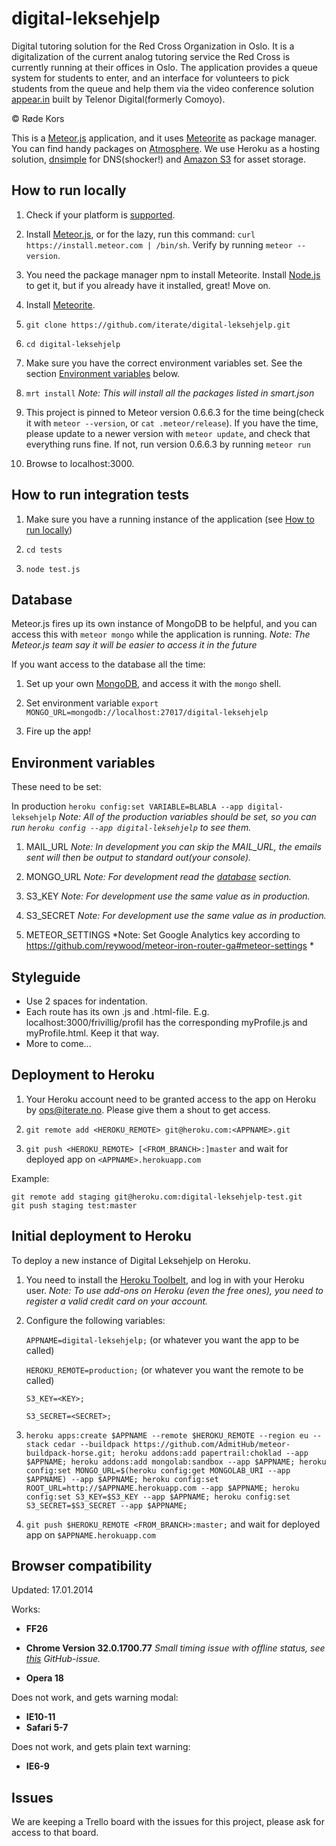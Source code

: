 digital-leksehjelp
==================

Digital tutoring solution for the Red Cross Organization in Oslo. It is a digitalization of the current analog tutoring service the Red Cross is currently running at their offices in Oslo. The application provides a queue system for students to enter, and an interface for volunteers to pick students from the queue and help them via the video conference solution [appear.in](http://appear.in) built by Telenor Digital(formerly Comoyo).

&copy; Røde Kors

This is a [Meteor.js](https://www.meteor.com/) application, and it uses [Meteorite](https://github.com/oortcloud/meteorite#installing-meteorite) as package manager. You can find handy packages on [Atmosphere](https://atmosphere.meteor.com/). We use Heroku as a hosting solution, [dnsimple](https://dnsimple.com/) for DNS(shocker!) and [Amazon S3](http://aws.amazon.com/s3/) for asset storage.

How to run locally
------------------

1. Check if your platform is [supported](https://github.com/meteor/meteor/wiki/Supported-Platforms "Supported platforms").

2. Install [Meteor.js](http://docs.meteor.com/#quickstart), or for the lazy, run this command: `curl https://install.meteor.com | /bin/sh`. Verify by running `meteor --version`.

3. You need the package manager npm to install Meteorite. Install [Node.js](http://nodejs.org/) to get it, but if you already have it installed, great! Move on.

4. Install [Meteorite](https://github.com/oortcloud/meteorite#installing-meteorite).

5. `git clone https://github.com/iterate/digital-leksehjelp.git`

6. `cd digital-leksehjelp`

7. Make sure you have the correct environment variables set. See the section [Environment variables](#environment-variables) below.

8. `mrt install` *Note: This will install all the packages listed in smart.json*

9. This project is pinned to Meteor version 0.6.6.3 for the time being(check it with `meteor --version`, or `cat .meteor/release`). If you have the time, please update to a newer version with `meteor update`, and check that everything runs fine. If not, run version 0.6.6.3 by running `meteor run`

10. Browse to localhost:3000.

How to run integration tests
----------------------------

1. Make sure you have a running instance of the application (see [How to run locally](#how-to-run-locally))

2. `cd tests`

3. `node test.js`

Database
--------

Meteor.js fires up its own instance of MongoDB to be helpful, and you can access this with `meteor mongo` while the application is running. *Note: The Meteor.js team say it will be easier to access it in the future*

If you want access to the database all the time:

1. Set up your own [MongoDB](http://docs.mongodb.org/manual/installation/), and access it with the `mongo` shell.

2. Set environment variable `export MONGO_URL=mongodb://localhost:27017/digital-leksehjelp`

3. Fire up the app!

Environment variables
---------------------

These need to be set:

In production `heroku config:set VARIABLE=BLABLA --app digital-leksehjelp` *Note: All of the production variables should be set, so you can run `heroku config --app digital-leksehjelp` to see them.*

1. MAIL_URL *Note: In development you can skip the MAIL_URL, the emails sent will then be output to standard out(your console).*

2. MONGO_URL *Note: For development read the [database](#database) section.*

3. S3_KEY *Note: For development use the same value as in production.*

4. S3_SECRET *Note: For development use the same value as in production.*

5. METEOR_SETTINGS *Note: Set Google Analytics key according to https://github.com/reywood/meteor-iron-router-ga#meteor-settings *

Styleguide
----------

- Use 2 spaces for indentation.
- Each route has its own .js and .html-file. E.g. localhost:3000/frivillig/profil has the corresponding myProfile.js and myProfile.html. Keep it that way.
- More to come...

Deployment to Heroku
--------------------

1. Your Heroku account need to be granted access to the app on Heroku by [ops@iterate.no](mailto:ops@iterate.no). Please give them a shout to get access.

2. `git remote add <HEROKU_REMOTE> git@heroku.com:<APPNAME>.git`

3. `git push <HEROKU_REMOTE> [<FROM_BRANCH>:]master` and wait for deployed app on `<APPNAME>.herokuapp.com`

Example:

    git remote add staging git@heroku.com:digital-leksehjelp-test.git
    git push staging test:master

Initial deployment to Heroku
----------------------------

To deploy a new instance of Digital Leksehjelp on Heroku.

1. You need to install the [Heroku Toolbelt](https://toolbelt.herokuapp.com/), and log in with your Heroku user. *Note: To use add-ons on Heroku (even the free ones), you need to register a valid credit card on your account.*

2. Configure the following variables:

   `APPNAME=digital-leksehjelp;` (or whatever you want the app to be called)

   `HEROKU_REMOTE=production;` (or whatever you want the remote to be called)

   `S3_KEY=<KEY>;`

   `S3_SECRET=<SECRET>;`

3. `heroku apps:create $APPNAME --remote $HEROKU_REMOTE --region eu --stack cedar --buildpack https://github.com/AdmitHub/meteor-buildpack-horse.git; heroku addons:add papertrail:choklad --app $APPNAME; heroku addons:add mongolab:sandbox --app $APPNAME; heroku config:set MONGO_URL=$(heroku config:get MONGOLAB_URI --app $APPNAME) --app $APPNAME; heroku config:set ROOT_URL=http://$APPNAME.herokuapp.com --app $APPNAME; heroku config:set S3_KEY=$S3_KEY --app $APPNAME; heroku config:set S3_SECRET=$S3_SECRET --app $APPNAME;`

4. `git push $HEROKU_REMOTE <FROM_BRANCH>:master;` and wait for deployed app on `$APPNAME.herokuapp.com`

Browser compatibility
---------------------

Updated: 17.01.2014

Works:

- **FF26**

- **Chrome Version 32.0.1700.77** *Small timing issue with offline status, see [this](https://github.com/mizzao/meteor-user-status/issues/11) GitHub-issue.*

- **Opera 18**

Does not work, and gets warning modal:

- **IE10-11**
- **Safari 5-7**

Does not work, and gets plain text warning:

- **IE6-9**

Issues
------

We are keeping a Trello board with the issues for this project, please ask for access to that board.

